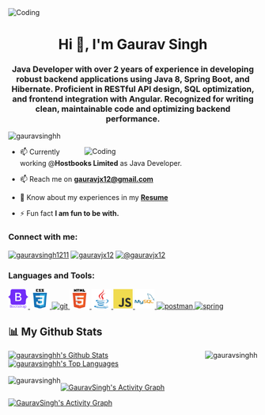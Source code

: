 <img border-radius="20px" alt="Coding" width="100%" height="250px" src="https://visme.co/blog/wp-content/uploads/2019/10/animated-presentation-software-header-wide.gif">


<h1 align="center">Hi 👋, I'm Gaurav Singh</h1>
<h3 align="center">
    Java Developer with over 2 years of experience in developing robust backend applications using Java 8, Spring 
Boot, and Hibernate. Proficient in RESTful API design, SQL optimization, and frontend integration with Angular. 
Recognized for writing clean, maintainable code and optimizing backend performance.</h3>

<p align="left"> <img src="https://komarev.com/ghpvc/?username=gauravsinghh&label=Profile%20views&color=0e75b6&style=flat" alt="gauravsinghh" /> </p>


<img align="right" alt="Coding" width="350" height="80%" src="https://i.pinimg.com/originals/50/83/e0/5083e0a2a7dcaae07c142e8b87036a27.gif">

- 📫 Currently working @**Hostbooks Limited** as Java Developer.

- 📫 Reach me on **gauravjx12@gmail.com**

- 📄 Know about my experiences in my <a href="https://drive.google.com/file/d/1tqvrofy8O34zOTuJtO83HHYHKivbkHiW/view?usp=sharing">**Resume** </a>

- ⚡ Fun fact **I am fun to be with.**

<h3 align="left">Connect with me:</h3>
<p align="left">
<!-- <a href="https://twitter.com/gauravsinghj1" target="blank"><img align="center" src="https://raw.githubusercontent.com/rahuldkjain/github-profile-readme-generator/master/src/images/icons/Social/twitter.svg" alt="gauravsinghj1" height="30" width="40" /></a> -->
<a href="https://linkedin.com/in/gauravsingh1211" target="blank"><img align="center" src="https://raw.githubusercontent.com/rahuldkjain/github-profile-readme-generator/master/src/images/icons/Social/linked-in-alt.svg" alt="gauravsingh1211" height="30" width="40" /></a>
<a href="https://www.leetcode.com/gauravjx12" target="blank"><img align="center" src="https://raw.githubusercontent.com/rahuldkjain/github-profile-readme-generator/master/src/images/icons/Social/leet-code.svg" alt="gauravjx12" height="30" width="40" /></a>
<a href="https://www.hackerrank.com/@gauravjx12" target="blank"><img align="center" src="https://raw.githubusercontent.com/rahuldkjain/github-profile-readme-generator/master/src/images/icons/Social/hackerrank.svg" alt="@gauravjx12" height="30" width="40" /></a>
</p>

<h3 align="left">Languages and Tools:</h3>
<p align="left"> <a href="https://getbootstrap.com" target="_blank" rel="noreferrer"> <img src="https://raw.githubusercontent.com/devicons/devicon/master/icons/bootstrap/bootstrap-plain-wordmark.svg" alt="bootstrap" width="40" height="40"/> </a> <a href="https://www.w3schools.com/css/" target="_blank" rel="noreferrer"> <img src="https://raw.githubusercontent.com/devicons/devicon/master/icons/css3/css3-original-wordmark.svg" alt="css3" width="40" height="40"/> </a> <a href="https://git-scm.com/" target="_blank" rel="noreferrer"> <img src="https://www.vectorlogo.zone/logos/git-scm/git-scm-icon.svg" alt="git" width="40" height="40"/> </a> <a href="https://www.w3.org/html/" target="_blank" rel="noreferrer"> <img src="https://raw.githubusercontent.com/devicons/devicon/master/icons/html5/html5-original-wordmark.svg" alt="html5" width="40" height="40"/> </a> <a href="https://www.java.com" target="_blank" rel="noreferrer"> <img src="https://raw.githubusercontent.com/devicons/devicon/master/icons/java/java-original.svg" alt="java" width="40" height="40"/> </a> <a href="https://developer.mozilla.org/en-US/docs/Web/JavaScript" target="_blank" rel="noreferrer"> <img src="https://raw.githubusercontent.com/devicons/devicon/master/icons/javascript/javascript-original.svg" alt="javascript" width="40" height="40"/> </a> <a href="https://www.mysql.com/" target="_blank" rel="noreferrer"> <img src="https://raw.githubusercontent.com/devicons/devicon/master/icons/mysql/mysql-original-wordmark.svg" alt="mysql" width="40" height="40"/> </a> <a href="https://postman.com" target="_blank" rel="noreferrer"> <img src="https://www.vectorlogo.zone/logos/getpostman/getpostman-icon.svg" alt="postman" width="40" height="40"/> </a> <a href="https://spring.io/" target="_blank" rel="noreferrer"> <img src="https://www.vectorlogo.zone/logos/springio/springio-icon.svg" alt="spring" width="40" height="40"/> </a> </p>

## 📊 My Github Stats
<!--   <br/> -->
<img align="right" src="https://i.pinimg.com/originals/da/c3/8f/dac38faf997774aa22a78ec3b6283444.gif" alt="gauravsinghh"  />
   <a href="https://github.com/gauravsinghh/github-readme-stats"><img alt="gauravsinghh's Github Stats" src="https://github-readme-stats.vercel.app/api?username=gauravsinghh&show_icons=true&count_private=true&theme=react&hide_border=true&bg_color=0D1117" /></a>
  <a href="https://github.com/gauravsinghh/github-readme-stats"><img alt="gauravsinghh's Top Languages" src="https://github-readme-stats.vercel.app/api/top-langs/?username=gauravsinghh&langs_count=8&count_private=true&layout=compact&theme=react&hide_border=true&bg_color=0D1117"  /></a>
  <br/>
<!--   /*<b>Note:</b> Top languages is only a metric of the languages my public code consists of and doesn't reflect experience or skill level.-> -->
 <br/>
<img align="left" src="https://github-readme-streak-stats.herokuapp.com/?user=gauravsinghh&&theme=tokyonight" alt="gauravsinghh" />

<!-- <p><img align="left" src="https://github-readme-stats.vercel.app/api/top-langs?username=gauravsinghh&show_icons=true&locale=en&layout=compact" alt="gauravsinghh" /></p> -->

<a href="https://github.com/GauravSinghh/github-readme-activity-graph"><img alt="GauravSingh's Activity Graph" src="https://activity-graph.herokuapp.com/graph?username=GauravSinghh&bg_color=white&color=5BCDEC&line=5BCDEC&point=5BCDEC&hide_border=true&bg_color=0D1117" /></a>

<a href="https://github.com/GauravSinghh/github-readme-activity-graph"><img alt="GauravSingh's Activity Graph" src="https://github-readme-activity-graph.vercel.app/graph?username=GauravSinghh&theme=react-dark" /></a>
<br/>



